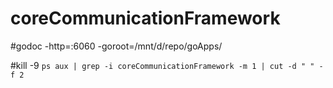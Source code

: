 # coreCommunicationFramework

#godoc -http=:6060 -goroot=/mnt/d/repo/goApps/

#kill -9 `ps aux | grep -i coreCommunicationFramework -m 1 | cut -d " " -f 2`